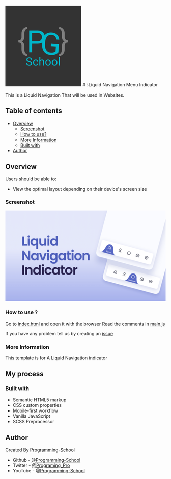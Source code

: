 <p>
       <img src="./Logo.png" />
       # 💧Liquid Navigation Menu Indicator
</p>

This is a Liquid Navigation That will be used in Websites.

## Table of contents

- [Overview](#overview)
  - [Screenshot](#screenshot)
  - [How to use?](#how-to-use)
  - [More Information](#more-information)
  - [Built with](#built-with)
- [Author](#author)

## Overview

Users should be able to:

- View the optimal layout depending on their device's screen size

### Screenshot

![](./preview.png)

### How to use ?

Go to [index.html](index.html) and open it with the browser
Read the comments in [main.js](./assets/js/main.js)

If you have any problem tell us by creating an [issue](https://github.com/mudit023/templates/issues/new/choose)

### More Information

This template is for A Liquid Navigation indicator

## My process

### Built with

- Semantic HTML5 markup
- CSS custom properties
- Mobile-first workflow
- Vanilla JavaScript
- SCSS Preprocessor

## Author

Created By [Programming-School](https://www.github.com/Programing-School)

- Github - [@Programming-School](https://www.github.com/Programing-School)
- Twitter - [@Programing_Pro](https://www.twitter.com/Programing_Pro)
- YouTube - [@Programming-School](https://www.youtube.com/channel/UC1YTVmV31RZV2oie1kKpJkw)
